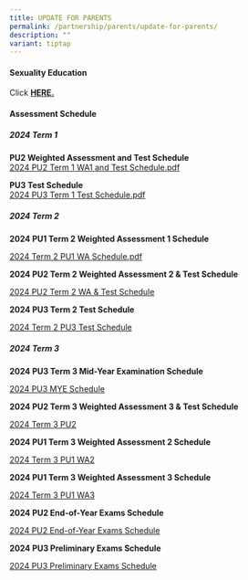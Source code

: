 ```yaml
---
title: UPDATE FOR PARENTS
permalink: /partnership/parents/update-for-parents/
description: ""
variant: tiptap
---
```

<h4><strong>Sexuality Education</strong></h4>
<p>Click&nbsp;<strong><a href="/mi-experience/key-programmes/character-and-citizenship-education/sexuality-education" rel="noopener" target="_blank">HERE.</a></strong>
</p>
<h4><strong>Assessment Schedule</strong></h4>
<h5><strong>2024 Term 1</strong></h5>
<p><strong>PU2 Weighted Assessment and Test Schedule <br></strong><a href="/files/PU2_2024_Term_1_WA1_Test_Schedule_final.pdf" rel="noopener noreferrer nofollow" target="_blank">2024 PU2 Term 1 WA1 and Test Schedule.pdf</a>
</p>
<p><strong>PU3 Test Schedule <br></strong><a href="/files/PU3_2024_Term_1_Test_Schedule_final.pdf" rel="noopener noreferrer nofollow" target="_blank">2024 PU3 Term 1 Test Schedule.pdf</a>
</p>
<p></p>
<h5><strong>2024 Term 2</strong></h5>
<p><strong>2024 PU1 Term 2 Weighted Assessment 1 Schedule</strong>
</p>
<p><a href="/files/2024_Term_2_PU1_WA_Schedule.pdf" rel="noopener noreferrer nofollow" target="_blank">2024 Term 2 PU1 WA Schedule.pdf</a>
</p>
<p><strong>2024 PU2 Term 2 Weighted Assessment 2 &amp; Test Schedule</strong>
</p>
<p><a href="/files/2024_PU2_Term_2_WA___Test_Schedule.pdf" rel="noopener noreferrer nofollow" target="_blank">2024 PU2 Term 2 WA &amp; Test Schedule</a>
</p>
<p><strong>2024 PU3 Term 2 Test Schedule</strong>
</p>
<p><a href="/files/2024_Term_2_PU3_Test_Schedule.pdf" rel="noopener noreferrer nofollow" target="_blank">2024 Term 2 PU3 Test Schedule</a>
</p>
<p></p>
<h5><strong>2024 Term 3</strong></h5>
<p><strong>2024 PU3 Term 3 Mid-Year Examination Schedule</strong>
</p>
<p><a href="/files/PU3_MYE_2024_For_school_website.pdf" rel="noopener noreferrer nofollow" target="_blank">2024 PU3 MYE Schedule</a>
</p>
<p></p>
<p><strong>2024 PU2 Term 3 Weighted Assessment 3 &amp; Test Schedule</strong>
</p>
<p><a href="/files/2024_Term_3_PU2_WA3_and_Test_Schedule.pdf" rel="noopener noreferrer nofollow" target="_blank">2024 Term 3 PU2</a>
</p>
<p></p>
<p><strong>2024 PU1 Term 3 Weighted Assessment 2 Schedule</strong>
</p>
<p><a href="/files/2024_Term_3_PU1_WA2_Schedule.pdf" rel="noopener noreferrer nofollow" target="_blank">2024 Term 3 PU1 WA2</a>
</p>
<p></p>
<p><strong>2024 PU1 Term 3 Weighted Assessment 3 Schedule</strong>
</p>
<p><a href="/files/2024_Term_3_PU1_WA3_Schedule.pdf" rel="noopener noreferrer nofollow" target="_blank">2024 Term 3 PU1 WA3</a>
</p>
<p></p>
<p><strong>2024 PU2 End-of-Year Exams Schedule</strong>
</p>
<p><a href="/files/2024_PU2_EOY_Exam_Schedule.pdf" rel="noopener noreferrer nofollow" target="_blank">2024 PU2 End-of-Year Exams Schedule</a>
</p>
<p></p>
<p><strong>2024 PU3 Preliminary Exams Schedule</strong>
</p>
<p><a href="/files/2024_PU3_Prelims_Exam_Schedule.pdf" rel="noopener noreferrer nofollow" target="_blank">2024 PU3 Preliminary Exams Schedule</a>
</p>
<p></p>